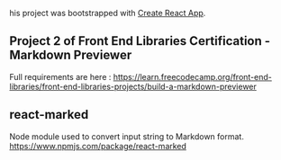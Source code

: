 his project was bootstrapped with [Create React App](https://github.com/facebook/create-react-app).

## Project 2 of Front End Libraries Certification - Markdown Previewer

Full requirements are here : https://learn.freecodecamp.org/front-end-libraries/front-end-libraries-projects/build-a-markdown-previewer

## react-marked

Node module used to convert input string to Markdown format. https://www.npmjs.com/package/react-marked
